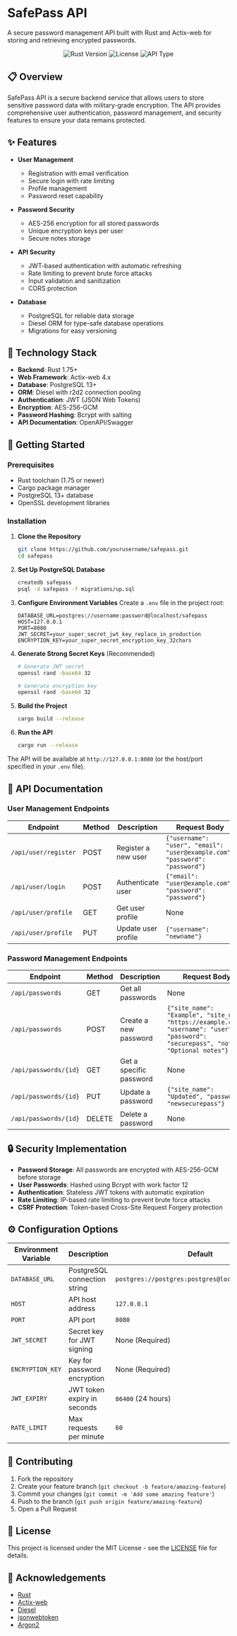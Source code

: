 # SafePass API

A secure password management API built with Rust and Actix-web for storing and retrieving encrypted passwords.

<p align="center">
  <img src="https://img.shields.io/badge/Rust-1.75%2B-orange" alt="Rust Version">
  <img src="https://img.shields.io/badge/License-MIT-blue" alt="License">
  <img src="https://img.shields.io/badge/API-RESTful-green" alt="API Type">
</p>

## 📋 Overview

SafePass API is a secure backend service that allows users to store sensitive password data with military-grade encryption. The API provides comprehensive user authentication, password management, and security features to ensure your data remains protected.

## ✨ Features

- **User Management**

  - Registration with email verification
  - Secure login with rate limiting
  - Profile management
  - Password reset capability

- **Password Security**

  - AES-256 encryption for all stored passwords
  - Unique encryption keys per user
  - Secure notes storage

- **API Security**

  - JWT-based authentication with automatic refreshing
  - Rate limiting to prevent brute force attacks
  - Input validation and sanitization
  - CORS protection

- **Database**
  - PostgreSQL for reliable data storage
  - Diesel ORM for type-safe database operations
  - Migrations for easy versioning

## 🔧 Technology Stack

- **Backend**: Rust 1.75+
- **Web Framework**: Actix-web 4.x
- **Database**: PostgreSQL 13+
- **ORM**: Diesel with r2d2 connection pooling
- **Authentication**: JWT (JSON Web Tokens)
- **Encryption**: AES-256-GCM
- **Password Hashing**: Bcrypt with salting
- **API Documentation**: OpenAPI/Swagger

## 🚀 Getting Started

### Prerequisites

- Rust toolchain (1.75 or newer)
- Cargo package manager
- PostgreSQL 13+ database
- OpenSSL development libraries

### Installation

1. **Clone the Repository**

   ```bash
   git clone https://github.com/yourusername/safepass.git
   cd safepass
   ```

2. **Set Up PostgreSQL Database**

   ```bash
   createdb safepass
   psql -d safepass -f migrations/up.sql
   ```

3. **Configure Environment Variables**
   Create a `.env` file in the project root:

   ```
   DATABASE_URL=postgres://username:password@localhost/safepass
   HOST=127.0.0.1
   PORT=8080
   JWT_SECRET=your_super_secret_jwt_key_replace_in_production
   ENCRYPTION_KEY=your_super_secret_encryption_key_32chars
   ```

4. **Generate Strong Secret Keys** (Recommended)

   ```bash
   # Generate JWT secret
   openssl rand -base64 32

   # Generate encryption key
   openssl rand -base64 32
   ```

5. **Build the Project**

   ```bash
   cargo build --release
   ```

6. **Run the API**
   ```bash
   cargo run --release
   ```

The API will be available at `http://127.0.0.1:8080` (or the host/port specified in your `.env` file).

## 📡 API Documentation

### User Management Endpoints

| Endpoint             | Method | Description         | Request Body                                                                | Authentication |
| -------------------- | ------ | ------------------- | --------------------------------------------------------------------------- | -------------- |
| `/api/user/register` | POST   | Register a new user | `{"username": "user", "email": "user@example.com", "password": "password"}` | None           |
| `/api/user/login`    | POST   | Authenticate user   | `{"email": "user@example.com", "password": "password"}`                     | None           |
| `/api/user/profile`  | GET    | Get user profile    | None                                                                        | JWT            |
| `/api/user/profile`  | PUT    | Update user profile | `{"username": "newname"}`                                                   | JWT            |

### Password Management Endpoints

| Endpoint              | Method | Description             | Request Body                                                                                                                           | Authentication |
| --------------------- | ------ | ----------------------- | -------------------------------------------------------------------------------------------------------------------------------------- | -------------- |
| `/api/passwords`      | GET    | Get all passwords       | None                                                                                                                                   | JWT            |
| `/api/passwords`      | POST   | Create a new password   | `{"site_name": "Example", "site_url": "https://example.com", "username": "user", "password": "securepass", "notes": "Optional notes"}` | JWT            |
| `/api/passwords/{id}` | GET    | Get a specific password | None                                                                                                                                   | JWT            |
| `/api/passwords/{id}` | PUT    | Update a password       | `{"site_name": "Updated", "password": "newsecurepass"}`                                                                                | JWT            |
| `/api/passwords/{id}` | DELETE | Delete a password       | None                                                                                                                                   | JWT            |

## 🔒 Security Implementation

- **Password Storage**: All passwords are encrypted with AES-256-GCM before storage
- **User Passwords**: Hashed using Bcrypt with work factor 12
- **Authentication**: Stateless JWT tokens with automatic expiration
- **Rate Limiting**: IP-based rate limiting to prevent brute force attacks
- **CSRF Protection**: Token-based Cross-Site Request Forgery protection

## ⚙️ Configuration Options

| Environment Variable | Description                  | Default                                           |
| -------------------- | ---------------------------- | ------------------------------------------------- |
| `DATABASE_URL`       | PostgreSQL connection string | `postgres://postgres:postgres@localhost/safepass` |
| `HOST`               | API host address             | `127.0.0.1`                                       |
| `PORT`               | API port                     | `8080`                                            |
| `JWT_SECRET`         | Secret key for JWT signing   | None (Required)                                   |
| `ENCRYPTION_KEY`     | Key for password encryption  | None (Required)                                   |
| `JWT_EXPIRY`         | JWT token expiry in seconds  | `86400` (24 hours)                                |
| `RATE_LIMIT`         | Max requests per minute      | `60`                                              |

## 📝 Contributing

1. Fork the repository
2. Create your feature branch (`git checkout -b feature/amazing-feature`)
3. Commit your changes (`git commit -m 'Add some amazing feature'`)
4. Push to the branch (`git push origin feature/amazing-feature`)
5. Open a Pull Request

## 📄 License

This project is licensed under the MIT License - see the [LICENSE](LICENSE) file for details.

## 🙏 Acknowledgements

- [Rust](https://www.rust-lang.org/)
- [Actix-web](https://actix.rs/)
- [Diesel](https://diesel.rs/)
- [jsonwebtoken](https://github.com/Keats/jsonwebtoken)
- [Argon2](https://github.com/P-H-C/phc-winner-argon2)
